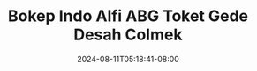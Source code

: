 --- 
title: "Bokep Indo Alfi ABG Toket Gede Desah Colmek"
description: "nonton  video bokep Bokep Indo Alfi ABG Toket Gede Desah Colmek durasi panjang full vidio baru"
date: 2024-08-11T05:18:41-08:00
file_code: "snx0ixgx4jr1"
draft: false
cover: "85fgo3l7p6x3sdna.jpg"
tags: ["Bokep", "Indo", "Alfi", "ABG", "Toket", "Gede", "Desah", "Colmek", "bokep-indo", "bokep-viral", "bokep-ig"]
length: 2700
fld_id: "1483121"
foldername: "Alfi"
categories: ["Alfi"]
views: 0
---